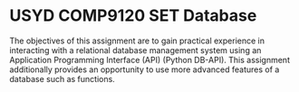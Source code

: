 # USYD COMP9120 SET Database 

The objectives of this assignment are to gain practical experience in interacting with a relational database management system using an Application Programming Interface (API) (Python DB-API). This assignment additionally provides an opportunity to use more advanced features of a database such as functions.
